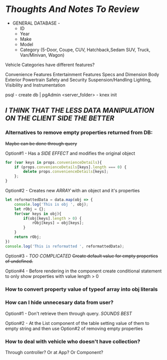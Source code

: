  
 # *Thoughts And Notes To Review*
 - GENERAL DATABASE -
    + ID
    + Year
    + Make
    + Model
    + Category (5-Door, Coupe, CUV, Hatchback,Sedam SUV, Truck, Van/Minivan, Wagon)

Vehicle Categories have different features?

Convenience Features
Entertainment Features
Specs and Dimension
Body Exterior
Powertrain
Safety and Security
Suspension/Handling
Lighting, Visibility and Instrumentation


psql - create db | pgAdmin
<server_folder> - knex init 

## *I THINK THAT THE LESS DATA MANIPULATION ON THE CLIENT SIDE THE BETTER*

### Alternatives to remove empty properties returned from DB:
~~Maybe can be done through query~~

Option#1 - Has a *SIDE EFFECT* and modifies the original object
```javascript
for (var keys in props.convenienceDetails){
    if (props.convenienceDetails[keys].length === 0) {
        delete props.convenienceDetails[keys];
    };
}
```

Option#2 - Creates new *ARRAY* with an object and it's properties
```javascript
let reformattedData = data.map(obj => {
    console.log('This is obj ', obj);
    let rObj = {};
    for(var keys in obj){
        if(obj[keys].length > 0) {
            rObj[keys] = obj[keys];
        }
    }
    return rObj;
})
console.log('This is reformatted ', reformattedData);
```

Option#3 - *TOO COMPLICATED* ~~Create default value for empty properties of undefined.~~

Option#4 - Before rendering in the component create conditional statement to only show properties with value length > 0
### How to convert property value of typeof array into obj literals

### How can I hide unnecesary data from user?

Option#1 - Don't retrieve them through query. *SOUNDS BEST*

Option#2 - At the List component of the table setting value of them to empty string and then use Option#2 of removing empty properties

### How to deal with vehicle who doesn't have collection?

Through controller? Or at App? Or Component?